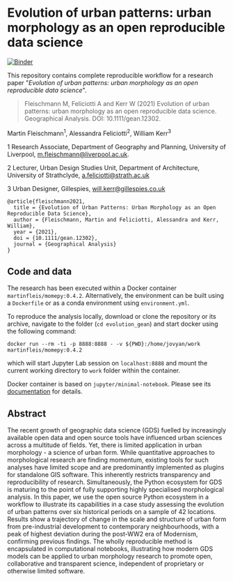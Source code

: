 # Evolution of urban patterns: urban morphology as an open reproducible data science

[![Binder](https://mybinder.org/badge_logo.svg)](https://mybinder.org/v2/gh/martinfleis/evolution-gean/HEAD)

This repository contains complete reproducible workflow for a research paper "*Evolution of urban patterns: urban morphology as an open reproducible data science*".

> Fleischmann M, Feliciotti A and Kerr W (2021) Evolution of urban patterns: urban morphology as an open reproducible data science. Geographical Analysis. DOI: 10.1111/gean.12302.

Martin Fleischmann<sup>1</sup>, Alessandra Feliciotti<sup>2</sup>, William Kerr<sup>3</sup>

1 Research Associate,  Department of Geography and Planning, University of Liverpool, m.fleischmann@liverpool.ac.uk.

2 Lecturer, Urban Design Studies Unit, Department of Architecture, University of Strathclyde, a.feliciotti@strath.ac.uk

3 Urban Designer, Gillespies, will.kerr@gillespies.co.uk

```
@article{fleischmann2021,
  title = {Evolution of Urban Patterns: Urban Morphology as an Open Reproducible Data Science},
  author = {Fleischmann, Martin and Feliciotti, Alessandra and Kerr, William},
  year = {2021},
  doi = {10.1111/gean.12302},
  journal = {Geographical Analysis}
}
```

## Code and data

The research has been executed within a Docker container `martinfleis/momepy:0.4.2`. Alternatively, the environment can be built using a `Dockerfile` or as a conda environment using `environment.yml`.

To reproduce the analysis locally, download or clone the repository or its archive, navigate to the folder (`cd evolution_gean`) and start docker using the following command:
```
docker run --rm -ti -p 8888:8888 - -v ${PWD}:/home/jovyan/work martinfleis/momepy:0.4.2
```
which will start Jupyter Lab session on `localhost:8888` and mount the current working directory to `work` folder within the container.

Docker container is based on `jupyter/minimal-notebook`. Please see its [documentation](https://jupyter-docker-stacks.readthedocs.io/en/latest/using/selecting.html#jupyter-minimal-notebook) for details.

## Abstract

The recent growth of geographic data science (GDS) fuelled by increasingly available open data and open source tools have influenced urban sciences across a multitude of fields. Yet, there is limited application in urban morphology - a science of urban form. While quantitative approaches to morphological research are finding momentum, existing tools for such analyses have limited scope and are predominantly implemented as plugins for standalone GIS software. This inherently restricts transparency and reproducibility of research. Simultaneously, the Python ecosystem for GDS is maturing to the point of fully supporting highly specialised morphological analysis. In this paper, we use the open source Python ecosystem in a workflow to illustrate its capabilities in a case study assessing the evolution of urban patterns over six historical periods on a sample of 42 locations. Results show a trajectory of change in the scale and structure of urban form from pre-industrial development to contemporary neighbourhoods, with a peak of highest deviation during the post-WW2 era of Modernism, confirming previous findings. The wholly reproducible method is encapsulated in computational notebooks, illustrating how modern GDS models can be applied to urban morphology research to promote open, collaborative and transparent science, independent of proprietary or otherwise limited software.
